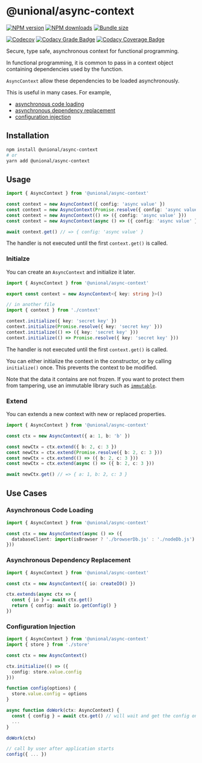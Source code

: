 # @unional/async-context

[![NPM version][npm-image]][npm-url]
[![NPM downloads][downloads-image]][downloads-url]
[![Bundle size][bundlephobia-image]][bundlephobia-url]

[![Codecov][codecov-image]][codecov-url]
[![Codacy Grade Badge][codacy-grade]][codacy-grade-url]
[![Codacy Coverage Badge][codacy-coverage]][codacy-coverage-url]

Secure, type safe, asynchronous context for functional programming.

In functional programming,
it is common to pass in a context object containing dependencies used by the function.

`AsyncContext` allow these dependencies to be loaded asynchronously.

This is useful in many cases. For example,

- [asynchronous code loading](#asynchronous-code-loading)
- [asynchronous dependency replacement](#asynchronous-dependency-replacement)
- [configuration injection](#configuration-injection)

## Installation

```sh
npm install @unional/async-context
# or
yarn add @unional/async-context
```

## Usage

```ts
import { AsyncContext } from '@unional/async-context'

const context = new AsyncContext({ config: 'async value' })
const context = new AsyncContext(Promise.resolve({ config: 'async value' }))
const context = new AsyncContext(() => ({ config: 'async value' }))
const context = new AsyncContext(async () => ({ config: 'async value' }))

await context.get() // => { config: 'async value' }
```

The handler is not executed until the first `context.get()` is called.

### Initialze

You can create an `AsyncContext` and initialize it later.

```ts
import { AsyncContext } from '@unional/async-context'

export const context = new AsyncContext<{ key: string }>()

// in another file
import { context } from './context'

context.initialize({ key: 'secret key' })
context.initialize(Promise.resolve({ key: 'secret key' }))
context.initialize(() => ({ key: 'secret key' }))
context.initialize(() => Promise.resolve({ key: 'secret key' }))
```

The handler is not executed until the first `context.get()` is called.

You can either initialize the context in the constructor,
or by calling `initialize()` once.
This prevents the context to be modified.

Note that the data it contains are not frozen.
If you want to protect them from tampering,
use an immutable library such as [`immutable`](https://immutable-js.github.io/immutable-js/).

### Extend

You can extends a new context with new or replaced properties.

```ts
import { AsyncContext } from '@unional/async-context'

const ctx = new AsyncContext({ a: 1, b: 'b' })

const newCtx = ctx.extend({ b: 2, c: 3 })
const newCtx = ctx.extend(Promise.resolve({ b: 2, c: 3 }))
const newCtx = ctx.extend(() => ({ b: 2, c: 3 }))
const newCtx = ctx.extend(async () => ({ b: 2, c: 3 }))

await newCtx.get() // => { a: 1, b: 2, c: 3 }
```

## Use Cases

### Asynchronous Code Loading

```ts
import { AsyncContext } from '@unional/async-context'

const ctx = new AsyncContext(async () => ({
  databaseClient: import(isBrowser ? './browserDb.js' : './nodeDb.js')
}))
```

### Asynchronous Dependency Replacement

```ts
import { AsyncContext } from '@unional/async-context'

const ctx = new AsyncContext({ io: createIO() })

ctx.extends(async ctx => {
  const { io } = await ctx.get()
  return { config: await io.getConfig() }
})
```

### Configuration Injection

```ts
import { AsyncContext } from '@unional/async-context'
import { store } from './store'

const ctx = new AsyncContext()

ctx.initialize(() => ({
  config: store.value.config
}))

function config(options) {
  store.value.config = options
}

async function doWork(ctx: AsyncContext) {
  const { config } = await ctx.get() // will wait and get the config once user calls `config()`
  ...
}

doWork(ctx)

// call by user after application starts
config({ ... })
```

[bundlephobia-image]: https://img.shields.io/bundlephobia/minzip/@unional/async-context.svg
[bundlephobia-url]: https://bundlephobia.com/result?p=@unional/async-context
[codacy-grade]: https://api.codacy.com/project/badge/Grade/707f89609508442486050d207ec5bd78
[codacy-grade-url]: https://www.codacy.com/app/homawong/async-fp?utm_source=github.com&amp;utm_medium=referral&amp;utm_content=unional/async-fp&amp;utm_campaign=Badge_Grade
[codacy-coverage]: https://api.codacy.com/project/badge/Coverage/707f89609508442486050d207ec5bd78
[codacy-coverage-url]: https://www.codacy.com/manual/homawong/async-fp?utm_source=github.com&utm_medium=referral&utm_content=unional/async-fp&utm_campaign=Badge_Coverage
[codecov-image]: https://codecov.io/gh/unional/async-fp/branch/master/graph/badge.svg
[codecov-url]: https://codecov.io/gh/unional/async-fp
[downloads-image]: https://img.shields.io/npm/dm/@unional/async-context.svg?style=flat
[downloads-url]: https://npmjs.org/package/@unional/async-context
[github-nodejs]: https://github.com/unional/async-fp/workflows/Node%20CI/badge.svg
[github-action-url]: https://github.com/unional/async-fp/actions
[npm-image]: https://img.shields.io/npm/v/@unional/async-context.svg?style=flat
[npm-url]: https://npmjs.org/package/@unional/async-context
